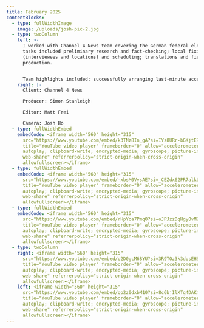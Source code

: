 ```yaml
---
title: February 2025
contentBlocks:
  - type: fullWidthImage
    image: /uploads/josh-pic-2.jpg
  - type: twoColumn
    left: >-
      I worked with Channel 4 News team covering the German federal election. My
      tasks included preliminary research and fact-checking; local fixing
      (interviewees and locations) and scheduling; translations and field
      production.


      Team highlights included: successfully arranging last-minute access to a final pre-election event with Friedrich Merz, including presenting on-site during the event; gaining access to some of the key AfD politicians, including Alice Weidel, Beatrix von Storch (long-form studio interview) and Rene Springer (on-location interview); safely accessing two AfD rallies and gaining relevant vox pops; securing valuable live guests on a very short notice.
    right: |-
      Client: Channel 4 News

      Producer: Simon Stanleigh

      Editor: Matt Frei

      Camera: Josh Ho
  - type: fullWidthEmbed
    embedCode: <iframe width="560" height="315"
      src="https://www.youtube.com/embed/k3TNz8In_gA?si=IYs8URr-bGKjtE9M"
      title="YouTube video player" frameborder="0" allow="accelerometer;
      autoplay; clipboard-write; encrypted-media; gyroscope; picture-in-picture;
      web-share" referrerpolicy="strict-origin-when-cross-origin"
      allowfullscreen></iframe>
  - type: fullWidthEmbed
    embedCode: <iframe width="560" height="315"
      src="https://www.youtube.com/embed/-xbsM0VysAE?si=_CEZdx62PR7alkLU"
      title="YouTube video player" frameborder="0" allow="accelerometer;
      autoplay; clipboard-write; encrypted-media; gyroscope; picture-in-picture;
      web-share" referrerpolicy="strict-origin-when-cross-origin"
      allowfullscreen></iframe>
  - type: fullWidthEmbed
    embedCode: <iframe width="560" height="315"
      src="https://www.youtube.com/embed/rHpYoa7Pmq0?si=oJPJzzDqHgy0vM2O"
      title="YouTube video player" frameborder="0" allow="accelerometer;
      autoplay; clipboard-write; encrypted-media; gyroscope; picture-in-picture;
      web-share" referrerpolicy="strict-origin-when-cross-origin"
      allowfullscreen></iframe>
  - type: twoColumn
    right: <iframe width="560" height="315"
      src="https://www.youtube.com/embed/o2D0gcM68YU?si=3R9TOz3k3dosEHSq"
      title="YouTube video player" frameborder="0" allow="accelerometer;
      autoplay; clipboard-write; encrypted-media; gyroscope; picture-in-picture;
      web-share" referrerpolicy="strict-origin-when-cross-origin"
      allowfullscreen></iframe>
    left: <iframe width="560" height="315"
      src="https://www.youtube.com/embed/qo2z0dxbM10?si=8c6bjIlXTg4DAKfK"
      title="YouTube video player" frameborder="0" allow="accelerometer;
      autoplay; clipboard-write; encrypted-media; gyroscope; picture-in-picture;
      web-share" referrerpolicy="strict-origin-when-cross-origin"
      allowfullscreen></iframe>
---
```

